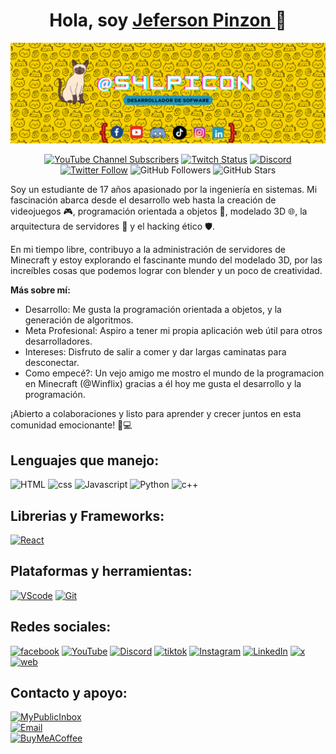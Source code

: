 <div align="center">
<h1 align="center">Hola, soy <a href="https://s4lpicon.dev">Jeferson Pinzon </a> 👋</h1>
<img src="https://raw.githubusercontent.com/S4LPICON/S4LPICON/master/s4lpicon_github_profile.png">

[![YouTube Channel Subscribers](https://img.shields.io/youtube/channel/subscribers/UCKpGqA0vn_un_0v1lh4hGag?style=social)](https://youtube.com/@S4LPICON?si=MQD4HUHyBVdxJfwa1)
[![Twitch Status](https://img.shields.io/twitch/status/s4lpicon?style=social)](https://twitch.com/s4lpicon1)
[![Discord](https://img.shields.io/discord/1141185365751898164?style=social&label=Discord&logo=discord)](https://discord.com/users/s4lpicon)
[![Twitter Follow](https://img.shields.io/twitter/follow/s4lpicon?style=social)](https://twitter.com/s4lpicon1)
![GitHub Followers](https://img.shields.io/github/followers/S4LPICON?style=social)
![GitHub Stars](https://img.shields.io/github/stars/S4LPICON?style=social)
</div>
<div aling="center">
<p>Soy un estudiante de 17 años apasionado por la ingeniería en sistemas. Mi fascinación abarca desde el desarrollo web hasta la creación de videojuegos 🎮, programación orientada a objetos 🧠, modelado 3D 🌐, la arquitectura de servidores 🚀 y el hacking ético 🛡️.</p>

<p>En mi tiempo libre, contribuyo a la administración de servidores de Minecraft y estoy explorando el fascinante mundo del modelado 3D, por las increíbles cosas que podemos lograr con blender y un poco de creatividad.</p>

**Más sobre mí:**
- Desarrollo: Me gusta la programación orientada a objetos, y la generación de algoritmos.
- Meta Profesional: Aspiro a tener mi propia aplicación web útil para otros desarrolladores.
- Intereses: Disfruto de salir a comer y dar largas caminatas para desconectar.
- Como empecé?: Un vejo amigo me mostro el mundo de la programacion en Minecraft (@Winflix) gracias a él hoy me gusta el desarrollo y la programación.

¡Abierto a colaboraciones y listo para aprender y crecer juntos en esta comunidad emocionante! 🚀💻

## Lenguajes que manejo:
![HTML](https://img.shields.io/badge/HTML5-E34F26?style=for-the-badge&logo=html5&logoColor=white&labelColor=101010)
![css](https://img.shields.io/badge/CSS-1572B6?style=for-the-badge&logo=css3&logoColor=white&labelColor=101010)
![Javascript](https://img.shields.io/badge/Java_Script-F7DF1E?style=for-the-badge&logo=javascript&logoColor=white&labelColor=101010)
![Python](https://img.shields.io/badge/PYTHON-3776AB?style=for-the-badge&logo=python&logoColor=white&labelColor=101010)
![c++](https://img.shields.io/badge/C++-00599C?style=for-the-badge&logo=cplusplus&logoColor=white&labelColor=101010)</br>

## Librerias y Frameworks:

[![React](https://img.shields.io/badge/react-61DAFB?style=for-the-badge&logo=react&logoColor=white&labelColor=101010)](https://react.dev/)

## Plataformas y herramientas:

[![VScode](https://img.shields.io/badge/vscode-007ACC?style=for-the-badge&logo=visualstudiocode&logoColor=white&labelColor=101010)](https://code.visualstudio.com/)
[![Git](https://img.shields.io/badge/git-F05032?style=for-the-badge&logo=git&logoColor=white&labelColor=101010)](https://git-scm.com/)

## Redes sociales:

[![facebook](https://img.shields.io/badge/Facebook-@Jeferson_Pinzon-0866FF?style=for-the-badge&logo=facebook&logoColor=white&labelColor=101010)]([https://twitter.com/S4LPICON](https://www.facebook.com/profile.php?id=100007572617385))
[![YouTube](https://img.shields.io/badge/YouTube-@S4LPICON-FF0000?style=for-the-badge&logo=youtube&logoColor=white&labelColor=101010)]([https://devexperto.com/youtube](https://www.youtube.com/channel/UCKpGqA0vn_un_0v1lh4hGag))
[![Discord](https://img.shields.io/badge/Discord-@S4LPICON-5865F2?style=for-the-badge&logo=discord&logoColor=white&labelColor=101010)](https://discord.com/users/s4lpicon)
[![tiktok](https://img.shields.io/badge/Tiktok-@S4LPICON-000000?style=for-the-badge&logo=tiktok&logoColor=white&labelColor=101010)](https://tiktok.com/la_mitocondria_sdlg)
[![Instagram](https://img.shields.io/badge/Instagram-@jeferson.pinz-E4405F?style=for-the-badge&logo=instagram&logoColor=white&labelColor=101010)](https:instagram/jeferson.pinz)
[![LinkedIn](https://img.shields.io/badge/LinkedIn-Jeferson_Pinzon-0077B5?style=for-the-badge&logo=linkedin&logoColor=white&labelColor=101010)]([https://www.linkedin.com/in/jeferson-pinzon-799b99272/)
[![x](https://img.shields.io/badge/Twiter-@S4LPICON-000000?style=for-the-badge&logo=x&logoColor=white&labelColor=101010)](https://twitter.com/S4LPICON)
[![web](https://img.shields.io/badge/Web-s4lpicon.dev-1DA1F2?style=for-the-badge&logo=x&logoColor=white&labelColor=101010)](https://s4lpicon.dev)


## Contacto y apoyo:

[![MyPublicInbox](https://img.shields.io/badge/Contacto_Publico-Proximamnete-orange?style=for-the-badge&logo=Microsoft+Outlook&logoColor=white&labelColor=101010)]()
</br>
[![Email](https://img.shields.io/badge/contacto.s4lpicon@gmail.com-email_personal-D14836?style=for-the-badge&logo=gmail&logoColor=white&labelColor=101010)](mailto:contacto.s4lpicon@gmail.com)
</br>
[![BuyMeACoffee](https://img.shields.io/badge/Cómprame_un_Café-apoya_mi_aprendizaje-FFDD00?style=for-the-badge&logo=buy-me-a-coffee&logoColor=white&labelColor=101010)]([https://www.buymeacoffee.com/mouredev](https://www.buymeacoffee.com/jeffersonp7))
